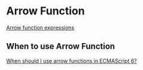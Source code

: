 # Arrow Function

[Arrow function expressions](https://developer.mozilla.org/en-US/docs/Web/JavaScript/Reference/Functions/Arrow_functions)

## When to use Arrow Function

[When should I use arrow functions in ECMAScript 6?](https://stackoverflow.com/questions/22939130/when-should-i-use-arrow-functions-in-ecmascript-6)
